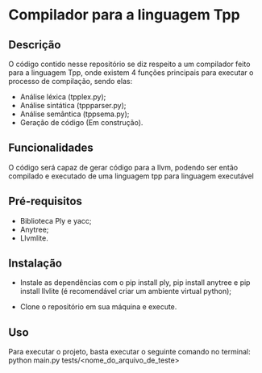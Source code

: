 # Compilador para a linguagem Tpp

## Descrição

O código contido nesse repositório se diz respeito a um compilador feito para a linguagem Tpp, onde existem 4 funções principais para executar o processo
de compilação, sendo elas:
- Análise léxica (tpplex.py);
- Análise sintática (tppparser.py);
- Análise semântica (tppsema.py);
- Geração de código (Em construção).

## Funcionalidades

O código será capaz de gerar código para a llvm, podendo ser então compilado e executado de uma linguagem tpp para linguagem executável

## Pré-requisitos

- Biblioteca Ply e yacc;
- Anytree;
- Llvmlite.

## Instalação
- Instale as dependências com o pip install ply, pip install anytree e pip install llvlite (é recomendável criar um ambiente virtual python);

- Clone o repositório em sua máquina e execute.

## Uso

Para executar o projeto, basta executar o seguinte comando no terminal:
python main.py tests/<nome_do_arquivo_de_teste>
